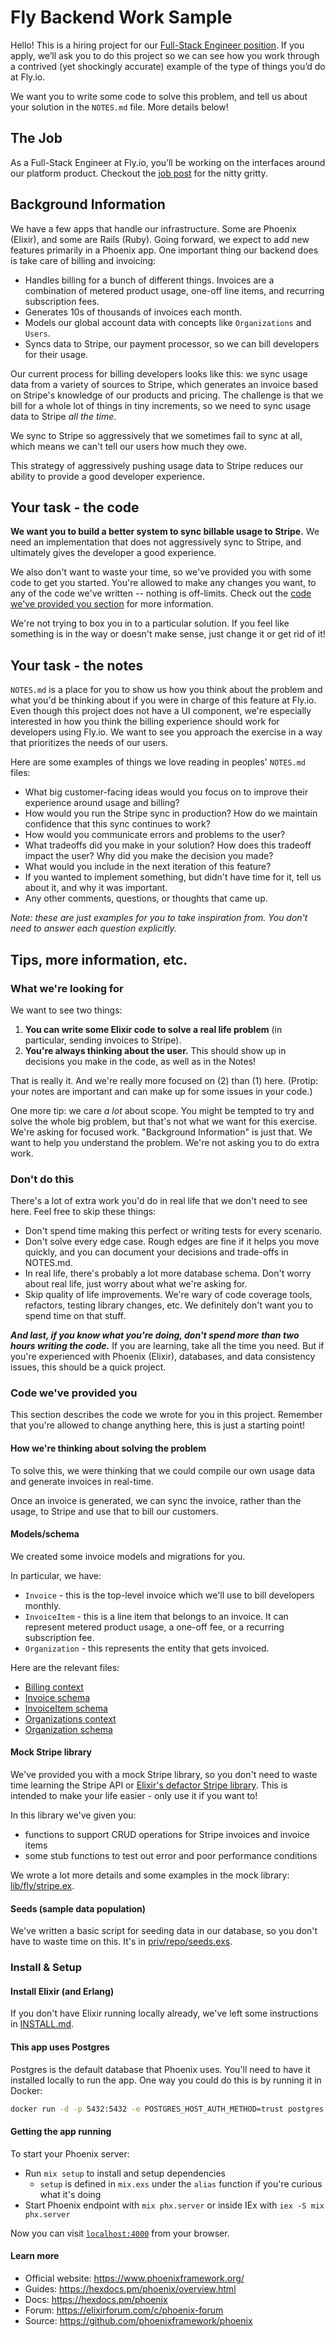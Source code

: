 # Fly Backend Work Sample

Hello! This is a hiring project for our [Full-Stack Engineer position](https://fly.io/jobs/full-stack-engineer/).
If you apply, we’ll ask you to do this project so we can see how you work through a contrived (yet shockingly accurate) example of the type of things you’d do at Fly.io.

We want you to write some code to solve this problem, and tell us about your solution in the `NOTES.md` file. More details below!

## The Job

As a Full-Stack Engineer at Fly.io, you’ll be working on the interfaces around our platform product. Checkout the [job post](https://fly.io/jobs/full-stack-engineer/) for the nitty gritty.

## Background Information

We have a few apps that handle our infrastructure. Some are Phoenix (Elixir), and some are Rails (Ruby). 
Going forward, we expect to add new features primarily in a Phoenix app. One important thing our backend does is
take care of billing and invoicing:

* Handles billing for a bunch of different things. Invoices are a combination of metered product usage, one-off line items, and recurring subscription fees.
* Generates 10s of thousands of invoices each month.
* Models our global account data with concepts like `Organizations` and `Users`.
* Syncs data to Stripe, our payment processor, so we can bill developers for their usage.

Our current process for billing developers looks like this: we sync usage data from a variety of sources to Stripe, which generates an invoice based on Stripe's knowledge of our products and pricing.
The challenge is that we bill for a whole lot of things in tiny increments, so we need to sync usage data to Stripe _all the time_.

We sync to Stripe so aggressively that we sometimes fail to sync at all, which means we can't tell our users how much they owe.

This strategy of aggressively pushing usage data to Stripe reduces our ability to provide a good developer experience.

## Your task - the code

**We want you to build a better system to sync billable usage to Stripe.** We need an implementation 
that does not aggressively sync to Stripe, and ultimately gives the developer a good experience.

We also don't want to waste your time, so we've provided you with some code to get you started. You're allowed to make any 
changes you want, to any of the code we've written -- nothing is off-limits.  Check out the 
[code we've provided you section](#code-weve-provided-you) for more information. 

We're not trying to box you in to a particular solution. If you feel like something is in the way or doesn't make sense, just change it or get rid of it!


## Your task - the notes

`NOTES.md` is a place for you to show us how you think about the problem and what you'd be thinking about if you were in 
charge of this feature at Fly.io. Even though this project does not have a UI component, we're especially interested in 
how you think the billing experience should work for developers using Fly.io. We want to see you approach the exercise in 
a way that prioritizes the needs of our users.

Here are some examples of things we love reading in peoples' `NOTES.md` files:

* What big customer-facing ideas would you focus on to improve their experience around usage and billing?
* How would you run the Stripe sync in production? How do we maintain confidence that this sync continues to work?
* How would you communicate errors and problems to the user?
* What tradeoffs did you make in your solution? How does this tradeoff impact the user? Why did you make the decision you made? 
* What would you include in the next iteration of this feature?
* If you wanted to implement something, but didn't have time for it, tell us about it, and why it was important.
* Any other comments, questions, or thoughts that came up.

_Note: these are just examples for you to take inspiration from. You don't need to answer each question explicitly._

## Tips, more information, etc.

### What we're looking for

We want to see two things:

1. **You can write some Elixir code to solve a real life problem** (in particular, sending invoices to Stripe).
2. **You're always thinking about the user.** This should show up in decisions you make in the code, as well as in the Notes! 

That is really it. And we're really more focused on (2) than (1) here. (Protip: your notes are important and can make up 
for some issues in your code.)

One more tip: we care _a lot_ about scope. You might be tempted to try and solve the whole big problem, but that's not 
what we want for this exercise. We're asking for focused work. "Background Information" is just that. We want to help 
you understand the problem. We're not asking you to do extra work.

### Don't do this

There's a lot of extra work you'd do in real life that we don't need to see here. Feel free to skip these things:

* Don't spend time making this perfect or writing tests for every scenario.
* Don't solve every edge case. Rough edges are fine if it helps you move quickly, and you can document your decisions and trade-offs in NOTES.md.
* In real life, there's probably a lot more database schema. Don't worry about real life, just worry about what we're asking for.
* Skip quality of life improvements. We're wary of code coverage tools, refactors, testing library changes, etc. We definitely don't want you to spend time on that stuff.

**_And last, if you know what you're doing, don't spend more than two hours writing the code._** If you are learning, take all the time you need. But if you're experienced with Phoenix (Elixir), databases, and data consistency issues, this should be a quick project.

### Code we've provided you

This section describes the code we wrote for you in this project. Remember that you're allowed to change anything here, 
this is just a starting point!

#### How we're thinking about solving the problem

To solve this, we were thinking that we could compile our own usage data and generate invoices in real-time.

Once an invoice is generated, we can sync the invoice, rather than the usage, to Stripe and use that to bill our customers.

#### Models/schema

We created some invoice models and migrations for you.

In particular, we have:

* `Invoice` - this is the top-level invoice which we'll use to bill developers monthly.
* `InvoiceItem` - this is a line item that belongs to an invoice. It can represent metered product usage,
a one-off fee, or a recurring subscription fee.
* `Organization` - this represents the entity that gets invoiced.

Here are the relevant files:

* [Billing context](lib/fly/billing.ex)
* [Invoice schema](lib/fly/billing/invoice.ex)
* [InvoiceItem schema](lib/fly/billing/invoice_item.ex)
* [Organizations context](lib/fly/organizations.ex)
* [Organization schema](lib/fly/organizations/organization.ex)

#### Mock Stripe library

We've provided you with a mock Stripe library, so you don't need to waste time learning the Stripe API  or 
[Elixir's defactor Stripe library](https://github.com/beam-community/stripity-stripe). This is intended to make your
life easier - only use it if you want to!

In this library we've given you:

* functions to support CRUD operations for Stripe invoices and invoice items
* some stub functions to test out error and poor performance conditions

We wrote a lot more details and some examples in the mock library: [lib/fly/stripe.ex](lib/fly/stripe.ex).

#### Seeds (sample data population)

We've written a basic script for seeding data in our database, so you don't have to waste time on this. It's in
[priv/repo/seeds.exs](priv/repo/seeds.exs). 

### Install & Setup

#### Install Elixir (and Erlang)

If you don't have Elixir running locally already, we've left some instructions in [INSTALL.md](/INSTALL.md).

#### This app uses Postgres

Postgres is the default database that Phoenix uses. You'll need to have it installed locally to run the app. One way you
could do this is by running it in Docker:

```bash
docker run -d -p 5432:5432 -e POSTGRES_HOST_AUTH_METHOD=trust postgres
```

#### Getting the app running

To start your Phoenix server:

  * Run `mix setup` to install and setup dependencies
    - `setup` is defined in `mix.exs` under the `alias` function if you're curious what it's doing
  * Start Phoenix endpoint with `mix phx.server` or inside IEx with `iex -S mix phx.server`

Now you can visit [`localhost:4000`](http://localhost:4000) from your browser.

#### Learn more

  * Official website: https://www.phoenixframework.org/
  * Guides: https://hexdocs.pm/phoenix/overview.html
  * Docs: https://hexdocs.pm/phoenix
  * Forum: https://elixirforum.com/c/phoenix-forum
  * Source: https://github.com/phoenixframework/phoenix

